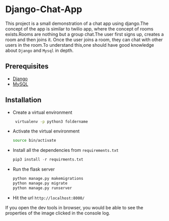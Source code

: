 # Django-Chat-App
This project is a small demonstration of a chat app using django.The concept of the app is similar to twilio app, where the concept of rooms exists.Rooms are nothing but a group chat.The user first signs  up, creates a room and then joins it. Once the user joins a room, they can chat with other users in the room.To understand this,one should have good knowledge about `Django` and `Mysql` in depth.

## Prerequisites

- [Django](https://www.djangoproject.com/)
- [MySQL](https://www.mysql.com/)

## Installation
- Create a virtual environment
    ```bash
     virtualenv -p python3 foldername
    ```
- Activate the virtual environment
    ```bash
    source bin/activate
    ```
- Install all the dependencies from `requirements.txt`
    ```python
    pip3 install -r requirments.txt
    ```
- Run the flask server
    ```bash
    python manage.py makemigrations
    python manage.py migrate
    python manage.py runserver
    ```
- Hit the url `http://localhost:8000/`

If you open the dev tools in browser, you would be able to see the properties of the image clicked in the console log.

